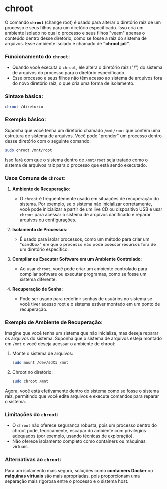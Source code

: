 # chroot

O comando **`chroot`** (change root) é usado para alterar o diretório raiz de um processo e seus filhos para um diretório especificado. Isso cria um ambiente isolado no qual o processo e seus filhos "veem" apenas o conteúdo dentro desse diretório, como se fosse a raiz do sistema de arquivos. Esse ambiente isolado é chamado de **"chroot jail"**.

### Funcionamento do `chroot`:
- Quando você executa o `chroot`, ele altera o diretório raiz ("/") do sistema de arquivos do processo para o diretório especificado.
- Esse processo e seus filhos não têm acesso ao sistema de arquivos fora do novo diretório raiz, o que cria uma forma de isolamento.

### Sintaxe básica:
```bash
chroot /diretorio
```

### Exemplo básico:
Suponha que você tenha um diretório chamado `/mnt/root` que contém uma estrutura de sistema de arquivos. Você pode "prender" um processo dentro desse diretório com o seguinte comando:

```bash
sudo chroot /mnt/root
```

Isso fará com que o sistema dentro de `/mnt/root` seja tratado como o sistema de arquivos raiz para o processo que está sendo executado.

### Usos Comuns de `chroot`:

1. **Ambiente de Recuperação**:
   - O `chroot` é frequentemente usado em situações de recuperação do sistema. Por exemplo, se o sistema não inicializar corretamente, você pode inicializar a partir de um live CD ou dispositivo USB e usar `chroot` para acessar o sistema de arquivos danificado e reparar arquivos ou configurações.
   
2. **Isolamento de Processos**:
   - É usado para isolar processos, como um método para criar um "sandbox" em que o processo não pode acessar recursos fora de um diretório específico.
   
3. **Compilar ou Executar Software em um Ambiente Controlado**:
   - Ao usar `chroot`, você pode criar um ambiente controlado para compilar software ou executar programas, como se fosse um sistema diferente.
   
4. **Recuperação de Senha**:
   - Pode ser usado para redefinir senhas de usuários no sistema se você tiver acesso root e o sistema estiver montado em um ponto de recuperação.
   
### Exemplo de Ambiente de Recuperação:

Imagine que você tenha um sistema que não inicializa, mas deseja reparar os arquivos do sistema. Suponha que o sistema de arquivos esteja montado em `/mnt` e você deseja acessar o ambiente de chroot:

1. Monte o sistema de arquivos:
   ```bash
   sudo mount /dev/sdX1 /mnt
   ```

2. Chroot no diretório:
   ```bash
   sudo chroot /mnt
   ```

Agora, você está efetivamente dentro do sistema como se fosse o sistema raiz, permitindo que você edite arquivos e execute comandos para reparar o sistema.

### Limitações do `chroot`:
- O `chroot` não oferece segurança robusta, pois um processo dentro do chroot pode, teoricamente, escapar do ambiente com privilégios adequados (por exemplo, usando técnicas de exploração).
- Não oferece isolamento completo como containers ou máquinas virtuais.

### Alternativas ao `chroot`:
Para um isolamento mais seguro, soluções como **containers Docker** ou **máquinas virtuais** são mais apropriadas, pois proporcionam uma separação mais rigorosa entre o processo e o sistema host.